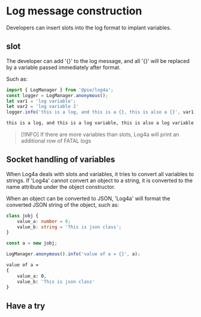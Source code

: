 # Log message construction

Developers can insert slots into the log format to implant variables.

## slot

The developer can add '{}' to the log message, and all '{}' will be replaced by a variable passed immediately after format.

Such as:

```ts
import { LogManager } from '@pie/log4a';
const logger = LogManager.anonymous();
let var1 = 'log variable';
let var2 = 'log variable 2'
logger.info('this is a log, and this is a {}, this is also a {}', var1, var2);
```

```bash output
this is a log, and this is a log variable, this is also a log variable 2
```

> [!INFO]
> If there are more variables than slots, Log4a will print an additional row of FATAL logs

## Socket handling of variables

When Log4a deals with slots and variables, it tries to convert all variables to strings. If 'Log4a' cannot convert an object to a string, it is converted to the name attribute under the object constructor.

When an object can be converted to JSON, 'Log4a' will format the converted JSON string of the object, such as:

```ts
class jobj {
    value_a: number = 0;
    value_b: string = 'This is json class';
}

const a = new jobj;

LogManager.anonymous().info('value of a = {}', a);
```

```bash output
value of a = 
{
    value_a: 0,
    value_b: 'This is json class'
}
```

<script setup>
import {defineAsyncComponent} from 'vue';
import {inBrowser} from 'vitepress';

const DemoEditor = inBrowser ? defineAsyncComponent(()=>import('../components/DemoEditor.vue')):()=>null;
</script>

## Have a try

<DemoEditor code='class jobj {
    value_a = 0;
    value_b = "This is json class";
}
const a = new jobj;
LogManager.anonymous().info("value of a = {}", a);' />